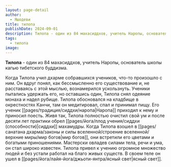 ```yaml
---
layout: page-detail
author:
  - Яшодеви
title: тилопа
publishDate: 2024-09-01
description: Тилопа - один из 84 махасиддхов, учитель Наропы, основатель школы кагью тибетского буддизма.
tags:
  - тилопа
image:
---
```

**Тилопа** - один из 84 махасиддхов, учитель Наропы, основатель школы кагью тибетского буддизма.

Когда Тилопа учил дхарме собравшихся учеников, что-то произошло с ним. Он вдруг понял, как бессмысленно его существование и, не расставаясь с этой мыслью, вознамерился ускользнуть. Ученики пытались удержать его, но оставшись один, Тилопа снял одеяние монаха и надел рубище. Тилопа обосновался на кладбище в окрестностях Канчи, там он медитировал, спал и принимал пищу. Его ученик [[pages/традиция/сиддхи/наропа|Наропа]] приходил к нему и приносил поесть. Живя так, Тилопа полностью очистил свой ум и после десяти лет практики обрел [[pages/йога/плод учения/сиддхи (способности)|сиддхи]] махамудры. Когда Тилопа взошел в [[pages/санатана дхарма/законы и силы вселенной/строение вселенной/верхние миры/мир богов|мир богов]], они встретили его цветами и богатыми приношениями. Мастерски овладев силами тела, речи и ума, он стал широко известен. Тилопа привел к учению огромное множество людей и без устали работал на благо живых существ. В своем теле он ушел в [[pages/йога/лайя-йога/джьоти-янтра/ясный свет|ясный свет]].

